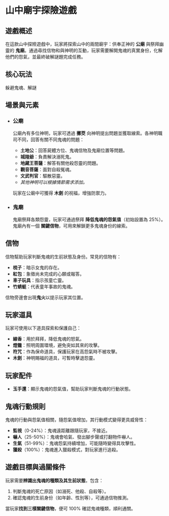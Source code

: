 # 山中廟宇探險遊戲

## 遊戲概述
在這款山中探險遊戲中，玩家將探索山中的兩間廟宇：供奉正神的 **公廟** 與祭拜幽靈的 **鬼廟**。通過尋找信物和與神明的互動，玩家需要解開鬼魂的真實身份，化解他們的怨氣，並最終破解謎題完成任務。

## 核心玩法
躲避鬼魂、解謎

## 場景與元素

- ### 公廟
  公廟內有多位神明，玩家可透過 **擲茭** 向神明提出問題並獲取線索。各神明職司不同，回答有關不同鬼魂的問題：
  - **土地公**：回答屍體方位、鬼魂信物及鬼廟位置等問題。
  - **城隍爺**：負責解決溺死鬼。
  - **地藏王菩薩**：解答有關他殺怨靈的問題。
  - **觀音菩薩**：面對自殺冤魂。
  - **文武判官**：驅散惡靈。
  - *其他神明可以根據情節需求添加。*
  
  玩家在公廟中可獲得 **木劍** 的祝福，增強防禦力。

- ### 鬼廟
  鬼廟祭拜各類怨靈，玩家可通過祭拜 **降低鬼魂的怨氣值**（初始設置為 25%）。鬼廟內有一個 **關鍵信物**，可用來解鎖更多鬼魂身份的線索。

## 信物
信物幫助玩家判斷鬼魂的生前狀態及身份。常見的信物有：
- **梳子**：暗示女鬼的存在。
- **紅包**：象徵尚未完成的心願或報答。
- **車子玩具**：指示孩童亡靈。
- **竹蜻蜓**：代表童年事故的鬼魂。

信物旁邊會出現**鬼火**以提示玩家其位置。

## 玩家道具

玩家可使用以下道具探索和保護自己：
- **線香**：用於拜拜，降低鬼魂的怒氣。
- **燈籠**：照明周圍環境，避免突如其來的攻擊。
- **符咒**：作為保命道具，保護玩家在高怨氣時不被攻擊。
- **木劍**：神明賜福的道具，可暫時擊退怨靈。

## 玩家配件

- **玉手還**：顯示鬼魂的怨氣值，幫助玩家判斷鬼魂的行動狀態。

## 鬼魂行動規則

鬼魂的行動與怨氣值相關，隨怨氣值增加，其行動模式變得更具威脅性：
- **監視**（0-24%）：鬼魂遠距離跟隨玩家，不接近。
- **嚇人**（25-50%）：鬼魂會哈氣、發出腳步聲或打翻物件嚇人。
- **生氣**（51-99%）：鬼魂怨氣持續增加，可能隨時變得具攻擊性。
- **獵殺**（100%）：鬼魂進入獵殺模式，對玩家進行追殺。

## 遊戲目標與過關條件

玩家需要**辨識出鬼魂的種類及其生前狀態**，包含：
1. 判斷鬼魂的死亡原因（如溺死、他殺、自殺等）。
2. 確認鬼魂的生前身份（如年齡、性別等），可通過信物推測。

當玩家**找到三樣關鍵信物**，便可 100% 確認鬼魂種類，順利通關。
